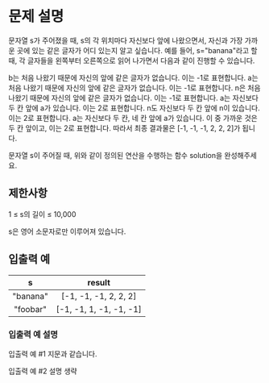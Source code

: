 # 문제 설명

문자열 s가 주어졌을 때, s의 각 위치마다 자신보다 앞에 나왔으면서, 자신과 가장 가까운 곳에 있는 같은 글자가 어디 있는지 알고 싶습니다.
예를 들어, s="banana"라고 할 때, 각 글자들을 왼쪽부터 오른쪽으로 읽어 나가면서 다음과 같이 진행할 수 있습니다.

b는 처음 나왔기 때문에 자신의 앞에 같은 글자가 없습니다. 이는 -1로 표현합니다.
a는 처음 나왔기 때문에 자신의 앞에 같은 글자가 없습니다. 이는 -1로 표현합니다.
n은 처음 나왔기 때문에 자신의 앞에 같은 글자가 없습니다. 이는 -1로 표현합니다.
a는 자신보다 두 칸 앞에 a가 있습니다. 이는 2로 표현합니다.
n도 자신보다 두 칸 앞에 n이 있습니다. 이는 2로 표현합니다.
a는 자신보다 두 칸, 네 칸 앞에 a가 있습니다. 이 중 가까운 것은 두 칸 앞이고, 이는 2로 표현합니다.
따라서 최종 결과물은 [-1, -1, -1, 2, 2, 2]가 됩니다.

문자열 s이 주어질 때, 위와 같이 정의된 연산을 수행하는 함수 solution을 완성해주세요.

## 제한사항

1 ≤ s의 길이 ≤ 10,000

s은 영어 소문자로만 이루어져 있습니다.

## 입출력 예

|    s     |         result          |
| :------: | :---------------------: |
| "banana" |  [-1, -1, -1, 2, 2, 2]  |
| "foobar" | [-1, -1, 1, -1, -1, -1] |

### 입출력 예 설명

입출력 예 #1
지문과 같습니다.

입출력 예 #2
설명 생략
